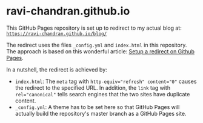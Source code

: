 # ravi-chandran.github.io
This GitHub Pages repository is set up to redirect to my actual blog at: [`https://ravi-chandran.github.io/blog/`](https://ravi-chandran.github.io/blog/
)

The redirect uses the files `_config.yml` and `index.html` in this repository. The approach is based on this wonderful article: [Setup a redirect on Github Pages](https://dev.to/steveblue/setup-a-redirect-on-github-pages-1ok7).

In a nutshell, the redirect is achieved by:
- `index.html`: The `meta` tag with `http-equiv="refresh" content="0"` causes the redirect to the specified URL. In addition, the `link` tag with `rel="canonical"` tells search engines that the two sites have duplicate content.
- `_config.yml`: A theme has to be set here so that GitHub Pages will actually build the repository's master branch as a GitHub Pages site.
